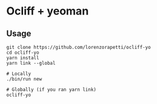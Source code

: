 # Ocliff + yeoman

## Usage

```sh-session
git clone https://github.com/lorenzorapetti/ocliff-yo
cd ocliff-yo
yarn install
yarn link --global

# Locally
./bin/run new

# Globally (if you ran yarn link)
ocliff-yo
```
